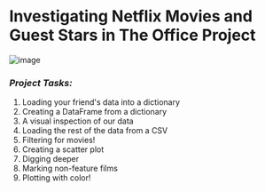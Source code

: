 # **Investigating Netflix Movies and Guest Stars in The Office Project**

![image](https://image.shutterstock.com/image-photo/uk-march-2020-tv-television-260nw-1680823216.jpg)

### *Project Tasks:*

1. Loading your friend's data into a dictionary
2. Creating a DataFrame from a dictionary
3. A visual inspection of our data
4. Loading the rest of the data from a CSV
5. Filtering for movies!
6. Creating a scatter plot
7. Digging deeper
8. Marking non-feature films
9. Plotting with color!
